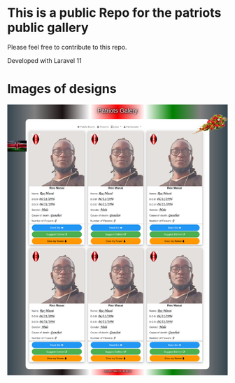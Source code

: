 # This is a public Repo for the patriots public gallery

Please feel free to contribute to this repo.


Developed with Laravel 11

# Images of designs
![Landing Page](./landing_page.png)